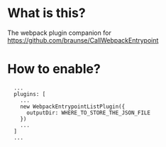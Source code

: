 What is this?
=============

The webpack plugin companion for https://github.com/braunse/CallWebpackEntrypoint

How to enable?
==============

```
  ...
  plugins: [
    ...
    new WebpackEntrypointListPlugin({
      outputDir: WHERE_TO_STORE_THE_JSON_FILE
    })
    ...
  ]
  ...
```
